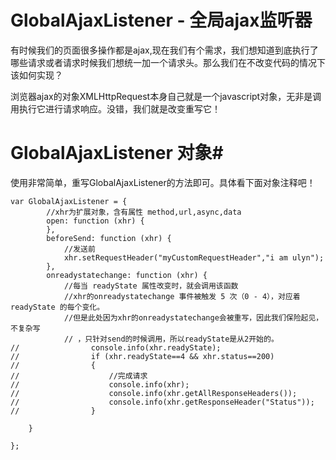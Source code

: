 GlobalAjaxListener - 全局ajax监听器
==================

有时候我们的页面很多操作都是ajax,现在我们有个需求，我们想知道到底执行了哪些请求或者请求时候我们想统一加一个请求头。那么我们在不改变代码的情况下该如何实现？

浏览器ajax的对象XMLHttpRequest本身自己就是一个javascript对象，无非是调用执行它进行请求响应。没错，我们就是改变重写它！

# GlobalAjaxListener 对象#

使用非常简单，重写GlobalAjaxListener的方法即可。具体看下面对象注释吧！   

	var GlobalAjaxListener = {
            //xhr为扩展对象，含有属性 method,url,async,data
            open: function (xhr) {
            },
            beforeSend: function (xhr) {
                //发送前
                xhr.setRequestHeader("myCustomRequestHeader","i am ulyn");
            },
            onreadystatechange: function (xhr) {
                //每当 readyState 属性改变时，就会调用该函数
                //xhr的onreadystatechange 事件被触发 5 次（0 - 4），对应着 readyState 的每个变化。
                //但是此处因为xhr的onreadystatechange会被重写，因此我们保险起见，不复杂写
                // ，只针对send的时候调用，所以readyState是从2开始的。
	//                console.info(xhr.readyState);
	//                if (xhr.readyState==4 && xhr.status==200)
	//                {
	//                    //完成请求
	//                    console.info(xhr);
	//                    console.info(xhr.getAllResponseHeaders());
	//                    console.info(xhr.getResponseHeader("Status"));
	//                }
	            
		}
      
 	};


